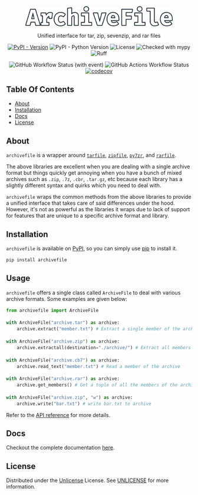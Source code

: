 <br/>
<p align="center">
  <a href="https://github.com/Ravencentric/archivefile">
    <img src="https://raw.githubusercontent.com/Ravencentric/archivefile/main/docs/assets/logo.png" alt="Logo" width="400">
  </a>
  <p align="center">
    Unified interface for tar, zip, sevenzip, and rar files
  </p>
</p>

<div align="center">

[![PyPI - Version](https://img.shields.io/pypi/v/archivefile?link=https%3A%2F%2Fpypi.org%2Fproject%2Farchivefile%2F)](https://pypi.org/project/archivefile/)
![PyPI - Python Version](https://img.shields.io/pypi/pyversions/archivefile)
![License](https://img.shields.io/github/license/Ravencentric/archivefile)
![Checked with mypy](https://www.mypy-lang.org/static/mypy_badge.svg)
![Ruff](https://img.shields.io/endpoint?url=https://raw.githubusercontent.com/astral-sh/ruff/main/assets/badge/v2.json)

![GitHub Workflow Status (with event)](https://img.shields.io/github/actions/workflow/status/Ravencentric/archivefile/release.yml)
![GitHub Actions Workflow Status](https://img.shields.io/github/actions/workflow/status/ravencentric/archivefile/test.yml?label=tests)
[![codecov](https://codecov.io/gh/Ravencentric/archivefile/graph/badge.svg?token=B45ODO7TEY)](https://codecov.io/gh/Ravencentric/archivefile)

</div>

## Table Of Contents

* [About](#about)
* [Installation](#installation)
* [Docs](#docs)
* [License](#license)

## About

`archivefile` is a wrapper around [`tarfile`](https://docs.python.org/3/library/tarfile.html), [`zipfile`](https://docs.python.org/3/library/zipfile.html), [`py7zr`](https://github.com/miurahr/py7zr), and [`rarfile`](https://github.com/markokr/rarfile).

The above libraries are excellent when you are dealing with a single archive format but things quickly get annoying when you have a bunch of mixed archives such as `.zip`, `.7z`, `.cbr`, `.tar.gz`, etc because each library has a slightly different syntax and quirks which you need to deal with.

`archivefile` wraps the common methods from the above libraries to provide a unified interface that takes care of said differences under the hood. However, it's not as powerful as the libraries it wraps due to lack of support for features that are unique to a specific archive format and library.

## Installation

`archivefile` is available on [PyPI](https://pypi.org/project/archivefile/), so you can simply use [pip](https://github.com/pypa/pip) to install it.

```sh
pip install archivefile
```

## Usage

`archivefile` offers a single class called `ArchiveFile` to deal with various archive formats. Some examples are given below:

```py
from archivefile import ArchiveFile

with ArchiveFile("archive.tar") as archive:
    archive.extract("member.txt") # Extract a single member of the archive

with ArchiveFile("archive.zip") as archive:
    archive.extractall(destination="./archive/") # Extract all members

with ArchiveFile("archive.cb7") as archive:
    archive.read_text("member.txt") # Read a member of the archive

with ArchiveFile("archive.rar") as archive:
    archive.get_members() # Get a tuple of all the members of the archive

with ArchiveFile("archive.zip", "w") as archive:
    archive.write("bar.txt") # write bar.txt to archive
```

Refer to the [API reference](https://ravencentric.github.io/archivefile/api-reference/archivefile/) for more details.

## Docs

Checkout the complete documentation [here](https://ravencentric.github.io/archivefile/).

## License

Distributed under the [Unlicense](https://choosealicense.com/licenses/unlicense/) License. See [UNLICENSE](https://github.com/Ravencentric/archivefile/blob/main/UNLICENSE) for more information.
